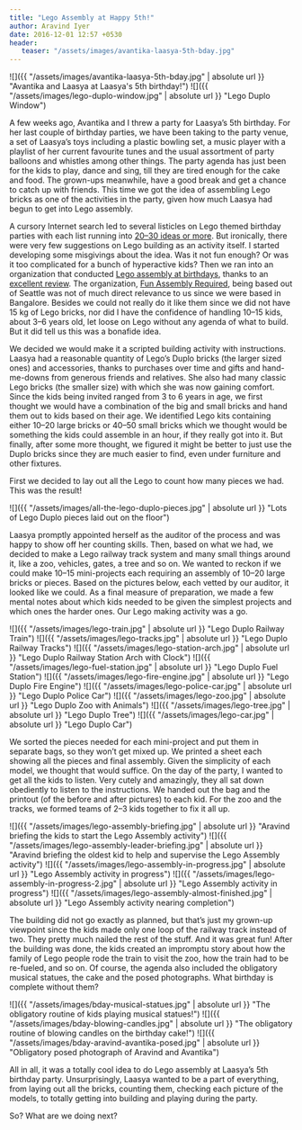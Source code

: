 ```yaml
---
title: "Lego Assembly at Happy 5th!"
author: Aravind Iyer
date: 2016-12-01 12:57 +0530
header:
   teaser: "/assets/images/avantika-laasya-5th-bday.jpg"
---
```


![]({{ "/assets/images/avantika-laasya-5th-bday.jpg" | absolute url }} "Avantika and Laasya at Laasya's 5th birthday!")
![]({{ "/assets/images/lego-duplo-window.jpg" | absolute url }} "Lego Duplo Window")

A few weeks ago, Avantika and I threw a party for Laasya’s 5th birthday. For her last couple of birthday parties, we have been taking to the party venue, a set of Laasya’s toys including a plastic bowling set, a music player with a playlist of her current favourite tunes and the usual assortment of party balloons and whistles among other things. The party agenda has just been for the kids to play, dance and sing, till they are tired enough for the cake and food. The grown-ups meanwhile, have a good break and get a chance to catch up with friends. This time we got the idea of assembling Lego bricks as one of the activities in the party, given how much Laasya had begun to get into Lego assembly.

A cursory Internet search led to several listicles on Lego themed birthday parties with each list running into [20–30 ideas or more](https://www.buzzfeed.com/mikespohr/how-to-throw-the-ultimate-lego-birthday-party). But ironically, there were very few suggestions on Lego building as an activity itself. I started developing some misgivings about the idea. Was it not fun enough? Or was it too complicated for a bunch of hyperactive kids? Then we ran into an organization that conducted [Lego assembly at birthdays](http://funassemblyrequired.com/birthdays.html), thanks to an [excellent review](http://www.soundsfunmom.com/2012/08/21/mom-reviewed-parties-with-fun-assembly-required/). The organization, [Fun Assembly Required](http://funassemblyrequired.com/about.html), being based out of Seattle was not of much direct relevance to us since we were based in Bangalore. Besides we could not really do it like them since we did not have 15 kg of Lego bricks, nor did I have the confidence of handling 10–15 kids, about 3–6 years old, let loose on Lego without any agenda of what to build. But it did tell us this was a bonafide idea.

We decided we would make it a scripted building activity with instructions. Laasya had a reasonable quantity of Lego’s Duplo bricks (the larger sized ones) and accessories, thanks to purchases over time and gifts and hand-me-downs from generous friends and relatives. She also had many classic Lego bricks (the smaller size) with which she was now gaining comfort. Since the kids being invited ranged from 3 to 6 years in age, we first thought we would have a combination of the big and small bricks and hand them out to kids based on their age. We identified Lego kits containing either 10–20 large bricks or 40–50 small bricks which we thought would be something the kids could assemble in an hour, if they really got into it. But finally, after some more thought, we figured it might be better to just use the Duplo bricks since they are much easier to find, even under furniture and other fixtures.

First we decided to lay out all the Lego to count how many pieces we had. This was the result!

![]({{ "/assets/images/all-the-lego-duplo-pieces.jpg" | absolute url }} "Lots of Lego Duplo pieces laid out on the floor")

Laasya promptly appointed herself as the auditor of the process and was happy to show off her counting skills. Then, based on what we had, we decided to make a Lego railway track system and many small things around it, like a zoo, vehicles, gates, a tree and so on. We wanted to reckon if we could make 10–15 mini-projects each requiring an assembly of 10–20 large bricks or pieces. Based on the pictures below, each vetted by our auditor, it looked like we could. As a final measure of preparation, we made a few mental notes about which kids needed to be given the simplest projects and which ones the harder ones. Our Lego making activity was a go.


![]({{ "/assets/images/lego-train.jpg" | absolute url }} "Lego Duplo Railway Train")
![]({{ "/assets/images/lego-tracks.jpg" | absolute url }} "Lego Duplo Railway Tracks")
![]({{ "/assets/images/lego-station-arch.jpg" | absolute url }} "Lego Duplo Railway Station Arch with Clock")
![]({{ "/assets/images/lego-fuel-station.jpg" | absolute url }} "Lego Duplo Fuel Station")
![]({{ "/assets/images/lego-fire-engine.jpg" | absolute url }} "Lego Duplo Fire Engine")
![]({{ "/assets/images/lego-police-car.jpg" | absolute url }} "Lego Duplo Police Car")
![]({{ "/assets/images/lego-zoo.jpg" | absolute url }} "Lego Duplo Zoo with Animals")
![]({{ "/assets/images/lego-tree.jpg" | absolute url }} "Lego Duplo Tree")
![]({{ "/assets/images/lego-car.jpg" | absolute url }} "Lego Duplo Car")

We sorted the pieces needed for each mini-project and put them in separate bags, so they won’t get mixed up. We printed a sheet each showing all the pieces and final assembly. Given the simplicity of each model, we thought that would suffice. On the day of the party, I wanted to get all the kids to listen. Very cutely and amazingly, they all sat down obediently to listen to the instructions. We handed out the bag and the printout (of the before and after pictures) to each kid. For the zoo and the tracks, we formed teams of 2–3 kids together to fix it all up.


![]({{ "/assets/images/lego-assembly-briefing.jpg" | absolute url }} "Aravind briefing the kids to start the Lego Assembly activity")
![]({{ "/assets/images/lego-assembly-leader-briefing.jpg" | absolute url }} "Aravind briefing the oldest kid to help and supervise the Lego Assembly activity")
![]({{ "/assets/images/lego-assembly-in-progress.jpg" | absolute url }} "Lego Assembly activity in progress")
![]({{ "/assets/images/lego-assembly-in-progress-2.jpg" | absolute url }} "Lego Assembly activity in progress")
![]({{ "/assets/images/lego-assembly-almost-finished.jpg" | absolute url }} "Lego Assembly activity nearing completion")

The building did not go exactly as planned, but that’s just my grown-up viewpoint since the kids made only one loop of the railway track instead of two. They pretty much nailed the rest of the stuff. And it was great fun! After the building was done, the kids created an impromptu story about how the family of Lego people rode the train to visit the zoo, how the train had to be re-fueled, and so on. Of course, the agenda also included the obligatory musical statues, the cake and the posed photographs. What birthday is complete without them?

![]({{ "/assets/images/bday-musical-statues.jpg" | absolute url }} "The obligatory routine of kids playing musical statues!")
![]({{ "/assets/images/bday-blowing-candles.jpg" | absolute url }} "The obligatory routine of blowing candles on the birthday cake!")
![]({{ "/assets/images/bday-aravind-avantika-posed.jpg" | absolute url }} "Obligatory posed photograph of Aravind and Avantika")

All in all, it was a totally cool idea to do Lego assembly at Laasya’s 5th birthday party. Unsurprisingly, Laasya wanted to be a part of everything, from laying out all the bricks, counting them, checking each picture of the models, to totally getting into building and playing during the party.

So? What are we doing next?
